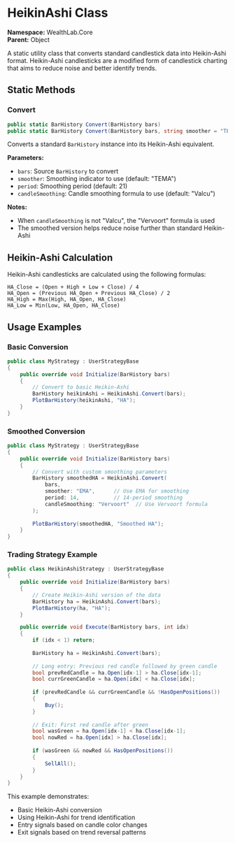 # HeikinAshi Class

**Namespace:** WealthLab.Core  
**Parent:** Object

A static utility class that converts standard candlestick data into Heikin-Ashi format. Heikin-Ashi candlesticks are a modified form of candlestick charting that aims to reduce noise and better identify trends.

## Static Methods

### Convert
```csharp
public static BarHistory Convert(BarHistory bars)
public static BarHistory Convert(BarHistory bars, string smoother = "TEMA", int period = 21, string candleSmoothing = "Valcu")
```

Converts a standard `BarHistory` instance into its Heikin-Ashi equivalent.

**Parameters:**
- `bars`: Source `BarHistory` to convert
- `smoother`: Smoothing indicator to use (default: "TEMA")
- `period`: Smoothing period (default: 21)
- `candleSmoothing`: Candle smoothing formula to use (default: "Valcu")

**Notes:**
- When `candleSmoothing` is not "Valcu", the "Vervoort" formula is used
- The smoothed version helps reduce noise further than standard Heikin-Ashi

## Heikin-Ashi Calculation

Heikin-Ashi candlesticks are calculated using the following formulas:

```
HA_Close = (Open + High + Low + Close) / 4
HA_Open = (Previous HA_Open + Previous HA_Close) / 2
HA_High = Max(High, HA_Open, HA_Close)
HA_Low = Min(Low, HA_Open, HA_Close)
```

## Usage Examples

### Basic Conversion
```csharp
public class MyStrategy : UserStrategyBase
{
    public override void Initialize(BarHistory bars)
    {
        // Convert to basic Heikin-Ashi
        BarHistory heikinAshi = HeikinAshi.Convert(bars);
        PlotBarHistory(heikinAshi, "HA");
    }
}
```

### Smoothed Conversion
```csharp
public class MyStrategy : UserStrategyBase
{
    public override void Initialize(BarHistory bars)
    {
        // Convert with custom smoothing parameters
        BarHistory smoothedHA = HeikinAshi.Convert(
            bars,
            smoother: "EMA",      // Use EMA for smoothing
            period: 14,           // 14-period smoothing
            candleSmoothing: "Vervoort"  // Use Vervoort formula
        );
        
        PlotBarHistory(smoothedHA, "Smoothed HA");
    }
}
```

### Trading Strategy Example
```csharp
public class HeikinAshiStrategy : UserStrategyBase
{
    public override void Initialize(BarHistory bars)
    {
        // Create Heikin-Ashi version of the data
        BarHistory ha = HeikinAshi.Convert(bars);
        PlotBarHistory(ha, "HA");
    }

    public override void Execute(BarHistory bars, int idx)
    {
        if (idx < 1) return;
        
        BarHistory ha = HeikinAshi.Convert(bars);
        
        // Long entry: Previous red candle followed by green candle
        bool prevRedCandle = ha.Open[idx-1] > ha.Close[idx-1];
        bool currGreenCandle = ha.Open[idx] < ha.Close[idx];
        
        if (prevRedCandle && currGreenCandle && !HasOpenPositions())
        {
            Buy();
        }
        
        // Exit: First red candle after green
        bool wasGreen = ha.Open[idx-1] < ha.Close[idx-1];
        bool nowRed = ha.Open[idx] > ha.Close[idx];
        
        if (wasGreen && nowRed && HasOpenPositions())
        {
            SellAll();
        }
    }
}
```

This example demonstrates:
- Basic Heikin-Ashi conversion
- Using Heikin-Ashi for trend identification
- Entry signals based on candle color changes
- Exit signals based on trend reversal patterns 